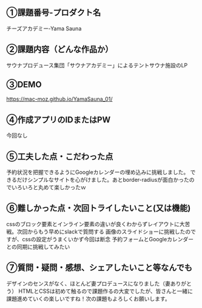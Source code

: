 ## ①課題番号-プロダクト名
チーズアカデミー‐Yama Sauna

## ②課題内容（どんな作品か）
サウナプロデュース集団「サウナアカデミー」によるテントサウナ施設のLP
## ③DEMO
https://mac-moz.github.io/YamaSauna_01/
## ④作成アプリのIDまたはPW
今回なし
## ⑤工夫した点・こだわった点
予約状況を把握できるようにGoogleカレンダーの埋め込みに挑戦しました。
できるだけシンプルなサイトを心がけました。あとborder-radiusが面白かったのでいろいろと丸めて楽しかったｗ
## ⑥難しかった点・次回トライしたいこと(又は機能)
cssのブロック要素とインライン要素の違いが良くわからずレイアウトに大苦戦。次回からもう早めにslackで質問する
画像のスライドショーに挑戦したのですが、cssの設定がうまくいかず今回は断念
予約フォームとGoogleカレンダーとの同期に挑戦してみたい
## ⑦質問・疑問・感想、シェアしたいこと等なんでも
デザインのセンスがなく、ほとんど妻プロデュースになりました（妻ありがとう）
HTMLとCSSは初めて触るので課題作るの大変でしたが、皆さんと一緒に課題進めていくの楽しいですね！次の課題もよろしくお願いします。
